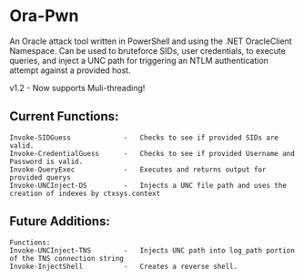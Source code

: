 # Ora-Pwn
An Oracle attack tool written in PowerShell and using the .NET OracleClient Namespace. Can be used to bruteforce SIDs, user credentials, to execute queries, and inject a UNC path for triggering an NTLM authentication attempt against a provided host.

v1.2 - Now supports Muli-threading!


## Current Functions:
    Invoke-SIDGuess             -   Checks to see if provided SIDs are valid.
    Invoke-CredentialGuess      -   Checks to see if provided Username and Password is valid.
    Invoke-QueryExec            -   Executes and returns output for provided querys
    Invoke-UNCInject-DS         -   Injects a UNC file path and uses the creation of indexes by ctxsys.context

## Future Additions:
    Functions:
    Invoke-UNCInject-TNS        -   Injects UNC path into log_path portion of the TNS connection string
    Invoke-InjectShell          -   Creates a reverse shell.

